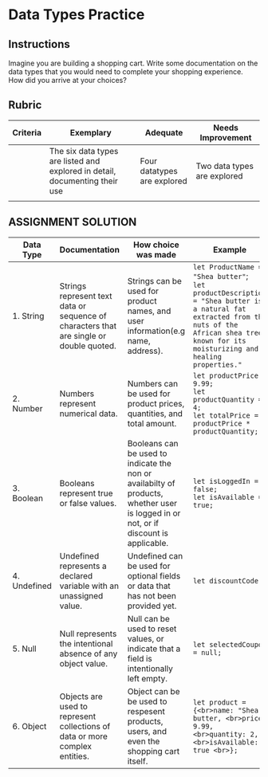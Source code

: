 # Data Types Practice

## Instructions

Imagine you are building a shopping cart. Write some documentation on the data types that you would need to complete your shopping experience. How did you arrive at your choices?

## Rubric

Criteria | Exemplary | Adequate | Needs Improvement
--- | --- | --- | -- |
||The six data types are listed and explored in detail, documenting their use|Four datatypes are explored|Two data types are explored|
| | | |

## ASSIGNMENT SOLUTION

Data Type | Documentation | How choice was made | Example |
--- | ---| --- | --- |
| 1. String | Strings represent text data or sequence of characters that are single or double quoted. | Strings can be used for product names, and user information(e.g name, address). | ```let ProductName = "Shea butter"```; <br> ```let productDescription = "Shea butter is a natural fat extracted from the nuts of the African shea tree, known for its moisturizing and healing properties."```|
| 2. Number | Numbers represent numerical data. | Numbers can be used for product prices, quantities, and total amount. | ```let productPrice = 9.99;```<br> ```let productQuantity = 4;``` <br> ```let totalPrice = productPrice * productQuantity;``` |
| 3. Boolean | Booleans represent true or false values. | Booleans can be used to indicate the non or availabilty of products, whether user is logged in or not, or if discount is applicable. | ```let isLoggedIn = false;``` <br> ```let isAvailable = true;``` |
| 4. Undefined | Undefined represents a declared variable with an unassigned value. | Undefined can be used for optional fields or data that has not been provided yet. | ```let discountCode;``` |
| 5. Null | Null represents the intentional absence of any object value. | Null can be used to reset values, or indicate that a field is intentionally left empty. | ```let selectedCoupon = null;``` |
| 6. Object | Objects are used to represent collections of data or more complex entities. | Object can be be used to respesent products, users, and even the shopping cart itself. | ```let product = {<br>name: "Shea butter, <br>price: 9.99, <br>quantity: 2, <br>isAvailable: true <br>};``` |
